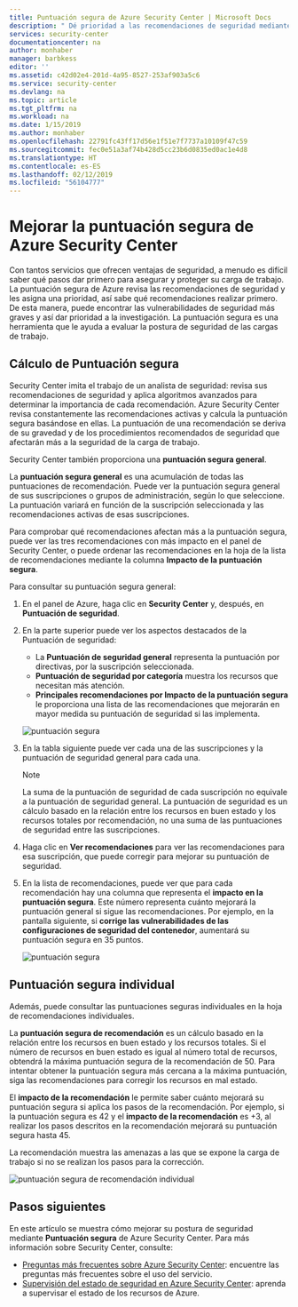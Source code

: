 ```yaml
---
title: Puntuación segura de Azure Security Center | Microsoft Docs
description: " Dé prioridad a las recomendaciones de seguridad mediante la puntuación segura de Azure Security Center. "
services: security-center
documentationcenter: na
author: monhaber
manager: barbkess
editor: ''
ms.assetid: c42d02e4-201d-4a95-8527-253af903a5c6
ms.service: security-center
ms.devlang: na
ms.topic: article
ms.tgt_pltfrm: na
ms.workload: na
ms.date: 1/15/2019
ms.author: monhaber
ms.openlocfilehash: 22791fc43ff17d56e1f51e7f7737a10109f47c59
ms.sourcegitcommit: fec0e51a3af74b428d5cc23b6d0835ed0ac1e4d8
ms.translationtype: HT
ms.contentlocale: es-ES
ms.lasthandoff: 02/12/2019
ms.locfileid: "56104777"
---
```

# <a name="improve-your-secure-score-in-azure-security-center"></a>Mejorar la puntuación segura de Azure Security Center


Con tantos servicios que ofrecen ventajas de seguridad, a menudo es difícil saber qué pasos dar primero para asegurar y proteger su carga de trabajo. La puntuación segura de Azure revisa las recomendaciones de seguridad y les asigna una prioridad, así sabe qué recomendaciones realizar primero. De esta manera, puede encontrar las vulnerabilidades de seguridad más graves y así dar prioridad a la investigación. La puntuación segura es una herramienta que le ayuda a evaluar la postura de seguridad de las cargas de trabajo.

## <a name="secure-score-calculation"></a>Cálculo de Puntuación segura

Security Center imita el trabajo de un analista de seguridad: revisa sus recomendaciones de seguridad y aplica algoritmos avanzados para determinar la importancia de cada recomendación.
Azure Security Center revisa constantemente las recomendaciones activas y calcula la puntuación segura basándose en ellas. La puntuación de una recomendación se deriva de su gravedad y de los procedimientos recomendados de seguridad que afectarán más a la seguridad de la carga de trabajo.

Security Center también proporciona una **puntuación segura general**. 

La **puntuación segura general** es una acumulación de todas las puntuaciones de recomendación. Puede ver la puntuación segura general de sus suscripciones o grupos de administración, según lo que seleccione. La puntuación variará en función de la suscripción seleccionada y las recomendaciones activas de esas suscripciones.

 
Para comprobar qué recomendaciones afectan más a la puntuación segura, puede ver las tres recomendaciones con más impacto en el panel de Security Center, o puede ordenar las recomendaciones en la hoja de la lista de recomendaciones mediante la columna **Impacto de la puntuación segura**.


Para consultar su puntuación segura general:

1. En el panel de Azure, haga clic en **Security Center** y, después, en **Puntuación de seguridad**.
2. En la parte superior puede ver los aspectos destacados de la Puntuación de seguridad:
   - La **Puntuación de seguridad general** representa la puntuación por directivas, por la suscripción seleccionada.
   - **Puntuación de seguridad por categoría** muestra los recursos que necesitan más atención.
   - **Principales recomendaciones por Impacto de la puntuación segura** le proporciona una lista de las recomendaciones que mejorarán en mayor medida su puntuación de seguridad si las implementa.
 
   ![puntuación segura](./media/security-center-secure-score/secure-score-dashboard.png)

3. En la tabla siguiente puede ver cada una de las suscripciones y la puntuación de seguridad general para cada una.

   > [!NOTE]
   > La suma de la puntuación de seguridad de cada suscripción no equivale a la puntuación de seguridad general. La puntuación de seguridad es un cálculo basado en la relación entre los recursos en buen estado y los recursos totales por recomendación, no una suma de las puntuaciones de seguridad entre las suscripciones. 
   >
4. Haga clic en **Ver recomendaciones** para ver las recomendaciones para esa suscripción, que puede corregir para mejorar su puntuación de seguridad.
4. En la lista de recomendaciones, puede ver que para cada recomendación hay una columna que representa el **impacto en la puntuación segura**. Este número representa cuánto mejorará la puntuación general si sigue las recomendaciones. Por ejemplo, en la pantalla siguiente, si **corrige las vulnerabilidades de las configuraciones de seguridad del contenedor**, aumentará su puntuación segura en 35 puntos.

   ![puntuación segura](./media/security-center-secure-score/security-center-secure-score1.png)



## <a name="individual-secure-score"></a>Puntuación segura individual

Además, puede consultar las puntuaciones seguras individuales en la hoja de recomendaciones individuales.  

La **puntuación segura de recomendación** es un cálculo basado en la relación entre los recursos en buen estado y los recursos totales. Si el número de recursos en buen estado es igual al número total de recursos, obtendrá la máxima puntuación segura de la recomendación de 50. Para intentar obtener la puntuación segura más cercana a la máxima puntuación, siga las recomendaciones para corregir los recursos en mal estado.

El **impacto de la recomendación** le permite saber cuánto mejorará su puntuación segura si aplica los pasos de la recomendación. Por ejemplo, si la puntuación segura es 42 y el **impacto de la recomendación** es +3, al realizar los pasos descritos en la recomendación mejorará su puntuación segura hasta 45.

La recomendación muestra las amenazas a las que se expone la carga de trabajo si no se realizan los pasos para la corrección.

![puntuación segura de recomendación individual](./media/security-center-secure-score/indiv-recommendation-secure-score.png)







## <a name="next-steps"></a>Pasos siguientes
En este artículo se muestra cómo mejorar su postura de seguridad mediante **Puntuación segura** de Azure Security Center. Para más información sobre Security Center, consulte:

* [Preguntas más frecuentes sobre Azure Security Center](security-center-faq.md): encuentre las preguntas más frecuentes sobre el uso del servicio.
* [Supervisión del estado de seguridad en Azure Security Center](security-center-monitoring.md): aprenda a supervisar el estado de los recursos de Azure.


